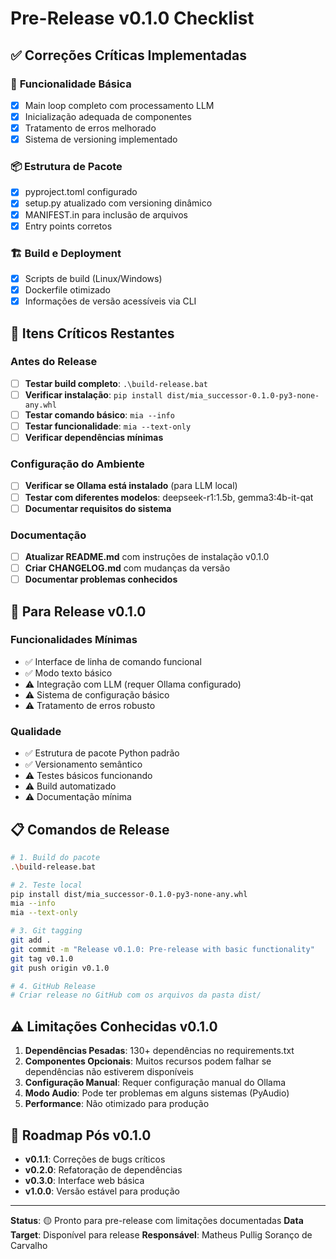 # Pre-Release v0.1.0 Checklist

## ✅ Correções Críticas Implementadas

### 🔧 **Funcionalidade Básica**
- [x] Main loop completo com processamento LLM
- [x] Inicialização adequada de componentes
- [x] Tratamento de erros melhorado
- [x] Sistema de versioning implementado

### 📦 **Estrutura de Pacote**
- [x] pyproject.toml configurado
- [x] setup.py atualizado com versioning dinâmico
- [x] MANIFEST.in para inclusão de arquivos
- [x] Entry points corretos

### 🏗️ **Build e Deployment**
- [x] Scripts de build (Linux/Windows)
- [x] Dockerfile otimizado
- [x] Informações de versão acessíveis via CLI

## 🚨 **Itens Críticos Restantes**

### **Antes do Release**
- [ ] **Testar build completo**: `.\build-release.bat`
- [ ] **Verificar instalação**: `pip install dist/mia_successor-0.1.0-py3-none-any.whl`
- [ ] **Testar comando básico**: `mia --info`
- [ ] **Testar funcionalidade**: `mia --text-only`
- [ ] **Verificar dependências mínimas**

### **Configuração do Ambiente**
- [ ] **Verificar se Ollama está instalado** (para LLM local)
- [ ] **Testar com diferentes modelos**: deepseek-r1:1.5b, gemma3:4b-it-qat
- [ ] **Documentar requisitos do sistema**

### **Documentação**
- [ ] **Atualizar README.md** com instruções de instalação v0.1.0
- [ ] **Criar CHANGELOG.md** com mudanças da versão
- [ ] **Documentar problemas conhecidos**

## 🎯 **Para Release v0.1.0**

### **Funcionalidades Mínimas**
- ✅ Interface de linha de comando funcional
- ✅ Modo texto básico
- ⚠️ Integração com LLM (requer Ollama configurado)
- ⚠️ Sistema de configuração básico
- ⚠️ Tratamento de erros robusto

### **Qualidade**
- ✅ Estrutura de pacote Python padrão
- ✅ Versionamento semântico
- ⚠️ Testes básicos funcionando
- ⚠️ Build automatizado
- ⚠️ Documentação mínima

## 📋 **Comandos de Release**

```bash
# 1. Build do pacote
.\build-release.bat

# 2. Teste local
pip install dist/mia_successor-0.1.0-py3-none-any.whl
mia --info
mia --text-only

# 3. Git tagging
git add .
git commit -m "Release v0.1.0: Pre-release with basic functionality"
git tag v0.1.0
git push origin v0.1.0

# 4. GitHub Release
# Criar release no GitHub com os arquivos da pasta dist/
```

## ⚠️ **Limitações Conhecidas v0.1.0**

1. **Dependências Pesadas**: 130+ dependências no requirements.txt
2. **Componentes Opcionais**: Muitos recursos podem falhar se dependências não estiverem disponíveis
3. **Configuração Manual**: Requer configuração manual do Ollama
4. **Modo Audio**: Pode ter problemas em alguns sistemas (PyAudio)
5. **Performance**: Não otimizado para produção

## 🚀 **Roadmap Pós v0.1.0**

- **v0.1.1**: Correções de bugs críticos
- **v0.2.0**: Refatoração de dependências
- **v0.3.0**: Interface web básica
- **v1.0.0**: Versão estável para produção

---

**Status**: 🟡 Pronto para pre-release com limitações documentadas
**Data Target**: Disponível para release
**Responsável**: Matheus Pullig Soranço de Carvalho
